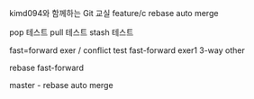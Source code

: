 kimd094와 함께하는 Git 교실
feature/c rebase auto merge

pop 테스트
pull 테스트
stash 테스트




fast=forward exer / conflict test
fast-forward exer1
3-way other

rebase fast-forward

master - rebase auto merge
